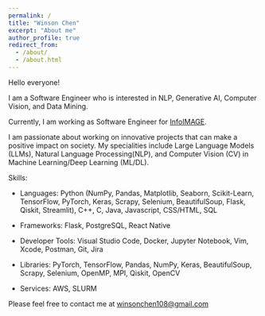 ```yaml
---
permalink: /
title: "Winson Chen"
excerpt: "About me"
author_profile: true
redirect_from: 
  - /about/
  - /about.html
---
```


Hello everyone! 

I am a Software Engineer who is interested in NLP, Generative AI, Computer Vision, and Data Mining. 

Currently, I am working as Software Engineer for [InfoIMAGE](https://www.infoimageinc.com/). 

I am passionate about working on innovative projects that can make a positive impact on society.
My specialities include Large Language Models (LLMs), Natural Language Processing(NLP), and Computer Vision (CV) in Machine Learning/Deep Learning (ML/DL). 

Skills: 
- Languages: Python (NumPy, Pandas, Matplotlib, Seaborn, Scikit-Learn, TensorFlow, PyTorch, Keras, Scrapy, Selenium, BeautifulSoup, Flask, Qiskit, Streamlit), C++, C, Java, Javascript, CSS/HTML, SQL

- Frameworks: Flask, PostgreSQL, React Native

- Developer Tools: Visual Studio Code, Docker, Jupyter Notebook, Vim, Xcode, Postman, Git, Jira

- Libraries: PyTorch, TensorFlow, Pandas, NumPy, Keras, BeautifulSoup, Scrapy, Selenium, OpenMP, MPI, Qiskit, OpenCV

- Services: AWS, SLURM
<!-- - Mathematical fundamentals: Geometry, Linear Algebra, Vector Calculus, Probability, and Statistics
- Computer Science fundamentals: Data Structure, Algorithms Analysis, Computer Vision, Natural Language
Processing, Computer System Design, Computational Models -->

Please feel free to contact me at [winsonchen108@gmail.com](winsonchen108@gmail.com)



